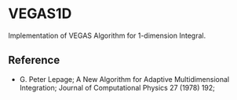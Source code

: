 # VEGAS1D
Implementation of VEGAS Algorithm for 1-dimension Integral.

## Reference

- G. Peter Lepage; A New Algorithm for Adaptive Multidimensional Integration; Journal of Computational Physics 27 (1978) 192;
